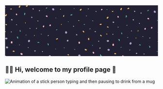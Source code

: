 ![Dark background with pastel dots](https://github.com/greywillfade/greywillfade/blob/main/GitHubHeader.png)

## 👋🏻 Hi, welcome to my profile page 🌱

![Animation of a stick person typing and then pausing to drink from a mug](https://media.giphy.com/media/hvN3SkNMRSB7mZa8JL/giphy.gif)


